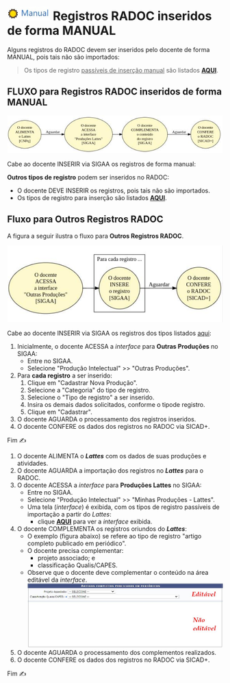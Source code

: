 # [<img src="../media/icon-manual.jpg" width=100>](./fonte-manual.md) Registros RADOC inseridos de forma MANUAL</i>

Alguns registros do RADOC devem ser inseridos pelo docente de forma MANUAL, pois tais não são importados:

> Os tipos de registro <ins>passíveis de inserção manual</ins> são listados [**AQUI**](./fonte-manual-registros.md).

## FLUXO para Registros RADOC inseridos de forma MANUAL

[<img src="../media/fluxo-lattes.jpg" width="850">](#fluxo-para-registros-radoc-oriundos-do-lattes)

Cabe ao docente INSERIR via SIGAA os registros de forma manual:


**Outros tipos de registro** podem ser inseridos no RADOC:
- O docente DEVE INSERIR os registros, pois tais não são importados.
- Os tipos de registro para inserção são listados [**AQUI**](./outras-cont.md).

## Fluxo para Outros Registros RADOC

A figura a seguir ilustra o fluxo para **Outros Registros RADOC**.

<img src="../media/fluxo-outras.jpg" width="600">

Cabe ao docente INSERIR via SIGAA os registros dos tipos listados [aqui](./outras-cont.md):
1. Inicialmente, o docente ACESSA a _interface_ para **Outras Produções** no SIGAA:
   - Entre no SIGAA.
   - Selecione "Produção Intelectual" >> "Outras Produções".
1. Para **cada registro** a ser inserido:
   1. Clique em "Cadastrar Nova Produção".
   1. Selecione a "Categoria" do tipo de registro.
   1. Selecione o "Tipo de registro" a ser inserido.
   1. Insira os demais dados solicitados, conforme o tipode registro.
   1. Clique em "Cadastrar".
1. O docente AGUARDA o processamento dos registros inseridos.
1. O docente CONFERE os dados dos registros no RADOC via SICAD+.

Fim &#9997;


1. O docente ALIMENTA o _**Lattes**_ com os dados de suas produções e atividades.
1. O docente AGUARDA a importação dos registros no _**Lattes**_ para o RADOC.
1. O docente ACESSA a _interface_ para **Produções Lattes** no SIGAA:
   - Entre no SIGAA.
   - Selecione "Produção Intelectual" >> "Minhas Produções - Lattes".
   - Uma tela (_interface_) é exibida, com os tipos de registro passíveis de importação a partir do _Lattes_:
     - clique [**AQUI**](../media/interface-lattes.jpg) para ver a _interface_ exibida.
1. O docente COMPLEMENTA os registros oriundos do _**Lattes**_:
   - O exemplo (figura abaixo) se refere ao tipo de registro "artigo completo publicado em periódico".
   - O docente precisa complementar:
        - projeto associado; e
        - classificação Qualis/CAPES.
   - Observe que o docente deve complementar o conteúdo na área editável da _interface_.<br>[<img src="../media/interface-lattes-2.jpg" width="600">](#fluxo-para-registros-radoc-oriundos-do-lattes)
1. O docente AGUARDA o processamento dos complementos realizados.
1. O docente CONFERE os dados dos registros no RADOC via SICAD+.

Fim &#9997;
